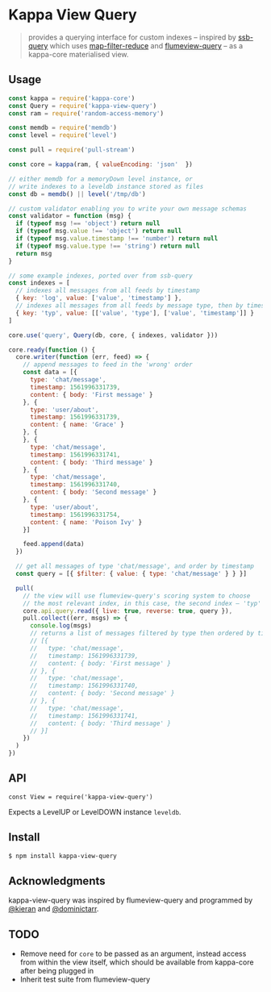 # Kappa View Query

> provides a querying interface for custom indexes – inspired by [ssb-query](https://github.com/ssbc/ssb-query) which uses [map-filter-reduce](https://github.com/dominictarr/map-filter-reduce) and [flumeview-query](https://github.com/flumedb/flumeview-query) – as a kappa-core materialised view.

## Usage

```js
const kappa = require('kappa-core')
const Query = require('kappa-view-query')
const ram = require('random-access-memory')

const memdb = require('memdb')
const level = require('level') 

const pull = require('pull-stream')

const core = kappa(ram, { valueEncoding: 'json'  })

// either memdb for a memoryDown level instance, or
// write indexes to a leveldb instance stored as files 
const db = memdb() || level('/tmp/db')

// custom validator enabling you to write your own message schemas
const validator = function (msg) {
  if (typeof msg !== 'object') return null
  if (typeof msg.value !== 'object') return null
  if (typeof msg.value.timestamp !== 'number') return null
  if (typeof msg.value.type !== 'string') return null
  return msg
}

// some example indexes, ported over from ssb-query
const indexes = [
  // indexes all messages from all feeds by timestamp 
  { key: 'log', value: ['value', 'timestamp'] },
  // indexes all messages from all feeds by message type, then by timestamp 
  { key: 'typ', value: [['value', 'type'], ['value', 'timestamp']] }
] 

core.use('query', Query(db, core, { indexes, validator })) 

core.ready(function () {
  core.writer(function (err, feed) => {
    // append messages to feed in the 'wrong' order
    const data = [{
      type: 'chat/message',
      timestamp: 1561996331739,
      content: { body: 'First message' } 
    }, {
      type: 'user/about',
      timestamp: 1561996331739,
      content: { name: 'Grace' }
    }, {
    }, {
      type: 'chat/message',
      timestamp: 1561996331741,
      content: { body: 'Third message' } 
    }, {
      type: 'chat/message',
      timestamp: 1561996331740,
      content: { body: 'Second message' } 
    }, {
      type: 'user/about',
      timestamp: 1561996331754,
      content: { name: 'Poison Ivy' }
    }]

    feed.append(data)
  })

  // get all messages of type 'chat/message', and order by timestamp
  const query = [{ $filter: { value: { type: 'chat/message' } } }]

  pull(
    // the view will use flumeview-query's scoring system to choose 
    // the most relevant index, in this case, the second index – 'typ'
    core.api.query.read({ live: true, reverse: true, query }),
    pull.collect((err, msgs) => {
      console.log(msgs)
      // returns a list of messages filtered by type then ordered by timestamp 
      // [{
      //   type: 'chat/message',
      //   timestamp: 1561996331739,
      //   content: { body: 'First message' } 
      // }, {
      //   type: 'chat/message',
      //   timestamp: 1561996331740,
      //   content: { body: 'Second message' } 
      // }, {
      //   type: 'chat/message',
      //   timestamp: 1561996331741,
      //   content: { body: 'Third message' } 
      // }]
    })
  )
})
```

## API

```
const View = require('kappa-view-query') 
```

Expects a LevelUP or LevelDOWN instance `leveldb`.

## Install

```bash
$ npm install kappa-view-query 
```

## Acknowledgments 
kappa-view-query was inspired by flumeview-query and programmed by [@kieran](https://github.com/KGibb8/) and [@dominictarr](https://github.com/dominictarr).

## TODO

* Remove need for `core` to be passed as an argument, instead access from within the view itself, which should be available from kappa-core after being plugged in
* Inherit test suite from flumeview-query
